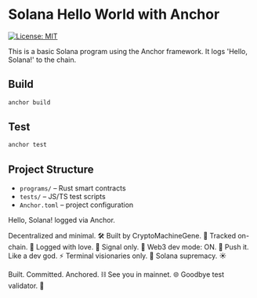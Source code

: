 # Solana Hello World with Anchor

[![License: MIT](https://img.shields.io/badge/License-MIT-yellow.svg)](https://opensource.org/licenses/MIT)


This is a basic Solana program using the Anchor framework. It logs 'Hello, Solana!' to the chain.

## Build
```bash
anchor build
```

## Test
```bash
anchor test
```

## Project Structure
- `programs/` – Rust smart contracts
- `tests/` – JS/TS test scripts
- `Anchor.toml` – project configuration

Hello, Solana! logged via Anchor.

Decentralized and minimal. 🛠️
Built by CryptoMachineGene. 🚀
Tracked on-chain. 📡
Logged with love. 💙
Signal only. 📶
Web3 dev mode: ON. 🔧
Push it. Like a dev god. ⚡
Terminal visionaries only. 🧠
Solana supremacy. ☀️

Built. Committed. Anchored. ⛓️
See you in mainnet. 🌐
Goodbye test validator. 👋
```
